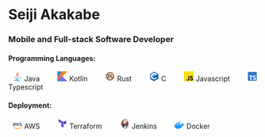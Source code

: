 # Seiji Akakabe
### Mobile and Full-stack Software Developer
#### Programming Languages:
<span style="padding: 0px 8px 0px 8px;"><img src="res/icons/java.svg" width=20/> Java</span>&nbsp;&nbsp;&nbsp;&nbsp;
<span style="padding: 0px 8px 0px 8px;"><img src="res/icons/kotlin.svg" width=20/> Kotlin</span>&nbsp;&nbsp;&nbsp;&nbsp;
<span style="padding: 0px 8px 0px 8px;"><img src="res/icons/rust.svg" width=20/> Rust</span>&nbsp;&nbsp;&nbsp;&nbsp;
<span style="padding: 0px 8px 0px 8px;"><img src="res/icons/c.svg" width=20/> C</span>&nbsp;&nbsp;&nbsp;&nbsp;
<span style="padding: 0px 8px 0px 8px;"><img src="res/icons/js.svg" width=20/> Javascript</span>&nbsp;&nbsp;&nbsp;&nbsp;
<span style="padding: 0px 8px 0px 8px;"><img src="res/icons/ts.svg" width=20/> Typescript</span>&nbsp;&nbsp;&nbsp;&nbsp;

#### Deployment:
<span style="padding: 0px 8px 0px 8px;"><img src="res/icons/aws.svg" width=20/> AWS</span>&nbsp;&nbsp;&nbsp;&nbsp;
<span style="padding: 0px 8px 0px 8px;"><img src="res/icons/terraform.svg" width=20/> Terraform</span>&nbsp;&nbsp;&nbsp;&nbsp;
<span style="padding: 0px 8px 0px 8px;"><img src="res/icons/jenkins.svg" width=20/> Jenkins</span>&nbsp;&nbsp;&nbsp;&nbsp;
<span style="padding: 0px 8px 0px 8px;"><img src="res/icons/docker.svg" width=20/> Docker</span>&nbsp;&nbsp;&nbsp;&nbsp;